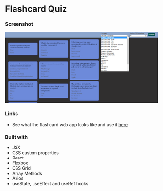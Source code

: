 # Flashcard Quiz

### Screenshot

![](flaschcard-quiz.png)

### Links

- See what the flashcard web app looks like and use it [here](https://flashcard-quiz-teal.vercel.app/)

### Built with

- JSX
- CSS custom properties
- React
- Flexbox
- CSS Grid
- Array Methods
- Axios
- useState, useEffect and useRef hooks
